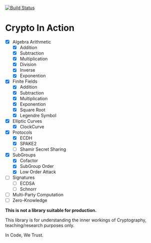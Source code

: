 [![Build Status](https://api.travis-ci.org/BohuTANG/crypto-in-action.svg?branch=master)](https://travis-ci.com/BohuTANG/crypto-in-crypto)

# Crypto In Action

- [x] Algebra Arithmetic
  - [x] Addition
  - [x] Subtraction
  - [x] Multiplication
  - [x] Division
  - [x] Inverse
  - [x] Exponention
- [x] Finite Fields
  - [x] Addition
  - [x] Subtraction
  - [x] Multiplication
  - [x] Exponention
  - [x] Square Root
  - [x] Legendre Symbol
- [x] Elliptic Curves
  - [x] ClockCurve
- [x] Protocols
  - [x] ECDH
  - [x] SPAKE2
  - [ ] Shamir Secret Sharing
- [x] SubGroups
  - [x] Cofactor
  - [x] SubGroup Order
  - [x] Low Order Attack
- [ ] Signatures
  - [ ] ECDSA
  - [ ] Schnorr
- [ ] Multi-Party Computation
- [ ] Zero-Knowledge

**This is not a library suitable for production.**

This library is for understanding the inner workings of Cryptography, teaching/research purposes only.

In Code, We Trust.
